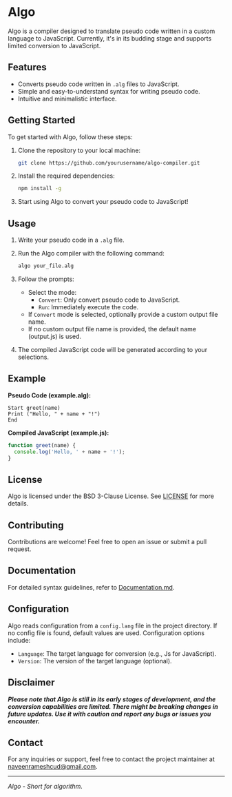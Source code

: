 # Algo

Algo is a compiler designed to translate pseudo code written in a custom language to JavaScript. Currently, it's in its budding stage and supports limited conversion to JavaScript.

## Features

- Converts pseudo code written in `.alg` files to JavaScript.
- Simple and easy-to-understand syntax for writing pseudo code.
- Intuitive and minimalistic interface.

## Getting Started

To get started with Algo, follow these steps:

1. Clone the repository to your local machine:

   ```bash
   git clone https://github.com/yourusername/algo-compiler.git
   ```

2. Install the required dependencies:

   ```bash
   npm install -g
   ```

3. Start using Algo to convert your pseudo code to JavaScript!

## Usage

1. Write your pseudo code in a `.alg` file.
2. Run the Algo compiler with the following command:

   ```bash
   algo your_file.alg
   ```

3. Follow the prompts:

   - Select the mode:
     - `Convert`: Only convert pseudo code to JavaScript.
     - `Run`: Immediately execute the code.
   - If `Convert` mode is selected, optionally provide a custom output file name.
   - If no custom output file name is provided, the default name (output.js) is used.

4. The compiled JavaScript code will be generated according to your selections.

## Example

**Pseudo Code (example.alg):**

```
Start greet(name)
Print ("Hello, " + name + "!")
End
```

**Compiled JavaScript (example.js):**

```javascript
function greet(name) {
  console.log('Hello, ' + name + '!');
}
```

## License

Algo is licensed under the BSD 3-Clause License. See [LICENSE](LICENSE) for more details.

## Contributing

Contributions are welcome! Feel free to open an issue or submit a pull request.

## Documentation

For detailed syntax guidelines, refer to [Documentation.md](Documentation.md).

## Configuration

Algo reads configuration from a `config.lang` file in the project directory. If no config file is found, default values are used. Configuration options include:

- `Language`: The target language for conversion (e.g., Js for JavaScript).
- `Version`: The version of the target language (optional).

## Disclaimer

**_Please note that Algo is still in its early stages of development, and the conversion capabilities are limited. There might be breaking changes in future updates. Use it with caution and report any bugs or issues you encounter._**

## Contact

For any inquiries or support, feel free to contact the project maintainer at [naveenrameshcud@gmail.com](mailto:naveenrameshcud@gmail.com).

---

_Algo - Short for algorithm._
